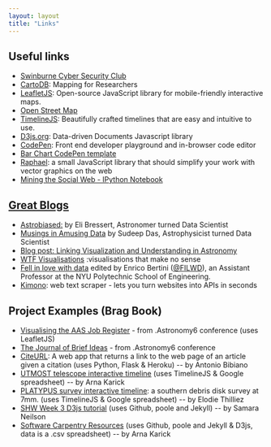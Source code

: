 ```yaml
---
layout: layout
title: "Links"
---
```


<!-- You can edit this whole page, remove it, or use it as basis for any non-post pages you have. -->
<section class="content">

## Useful links 

<ul>
<li><a href="http://scsc.wtf">Swinburne Cyber Security Club</a></li>
<li><a href="http://cartodb.com">CartoDB</a>: Mapping for Researchers</li>
<li><a href="http://leafletjs.com"> LeafletJS</a>: Open-source JavaScript library for mobile-friendly interactive maps.</li>
<li><a href="https://www.openstreetmap.org">Open Street Map</a></li>
<li><a href="http://timeline.knightlab.com">TimelineJS</a>: Beautifully crafted timelines that are easy and intuitive to use.</li>
<li><a href="http://d3js.org">D3js.org</a>: Data-driven Documents Javascript library</li>

<li><a href="http://codepen.io">CodePen</a>: Front end developer playground and in-browser code editor</li>
<li><a href="http://codepen.io/mbostock/pen/Jaemg">Bar Chart CodePen template</a></li>
<li><a href="http://raphaeljs.com">Raphael</a>: a small JavaScript library that should simplify your work with vector graphics on the web</li>
<li><a href="http://nbviewer.ipython.org/github/ptwobrussell/Mining-the-Social-Web-2nd-Edition/tree/master/ipynb/">Mining the Social Web - IPython Notebook </li>
</ul>

## Great Blogs

<ul>
<li><a href="http://www.astrobiased.com">Astrobiased:</a> by Eli Bressert, Astronomer turned Data Scientist</a></li>
<li><a href="http://datamusing.info">Musings in Amusing Data</a> by Sudeep Das, Astrophysicist turned Data Scientist</a></li>
<li><a href="http://www.astrobetter.com/linking-visualization-and-understanding-in-astronomy-aas223/">Blog post: Linking Visualization and Understanding in Astronomy</a></li>
<li><a href="http://viz.wtf">WTF Visualisations</a> :visualisations that make no sense</li>
<li><a href="http://fellinlovewithdata.com">Fell in love with data</a> edited by Enrico Bertini  (<a href="https://twitter.com/filwd">@FILWD</a>), an Assistant Professor at the NYU Polytechnic School of Engineering.</li>
<li><a href="https://www.kimonolabs.com/about">Kimono</a>: web text scraper - lets you turn websites into APIs in seconds</li>
</ul>

## Project Examples (Brag Book)

<ul>
<li><a href="http://www.physics.usyd.edu.au/~vmoss/jobvis/" target="new">Visualising the AAS Job Register</a> - from .Astronomy6 conference (uses LeafletJS)</li>
<li><a href="http://ideas.theoj.org" target="new">The Journal of Brief Ideas</a> - from .Astronomy6 conference</li>
<li><a href="http://citeurl.herokuapp.com/search" target="new">CiteURL</a>: A web app that returns a link to the web page of an article given a citation (uses Python, Flask & Heroku) -- by Antonio Bibiano</li><li><a href="http://cdn.knightlab.com/libs/timeline/latest/embed/index.html?source=1Ew3qdqfPaDemmBy0zsdyBlL0QFCulJKqL_4Kea_AMWw&font=Bevan-PotanoSans&maptype=toner&lang=en&start_zoom_adjust=2&height=650" target="new">UTMOST telescope interactive timeline</a> (uses TimelineJS & Google spreadsheet) -- by Arna Karick </li>
<li><a href="http://cdn.knightlab.com/libs/timeline/latest/embed/index.html?source=0AtZUlHbzLE_hdHJSeTZldGJJQW5RMFpfY0ZadjFDUGc&font=Bevan-PotanoSans&maptype=toner&lang=en&start_at_end=true&height=650" target="new">PLATYPUS survey interactive timeline</a>: a southern debris disk survey at 7mm. (uses TimelineJS & Google spreadsheet) -- by Elodie Thilliez </li>
<li><a href="http://evilangelpixie.github.io/d3js/" target="new">SHW Week 3 D3js tutorial</a> (uses Github, poole and Jekyll) -- by Samara Neilson</li>
<li><a href="http://drarnakarick.github.io/software-carpentry-resources/" target="new">Software Carpentry Resources</a> (uses Github, poole and Jekyll &amp; D3js, data is a .csv spreadsheet) -- by Arna Karick</li>
</ul>

</section>


